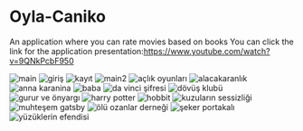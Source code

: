 # Oyla-Caniko
An application where you can rate movies based on books
You can click the link for the application presentation:https://www.youtube.com/watch?v=9QNkPcbF950


![main](https://user-images.githubusercontent.com/113473234/190220421-86ade75b-9d42-4fa1-be98-35c905f3ce49.png)
![giriş](https://user-images.githubusercontent.com/113473234/190220460-7a032d81-b551-46d3-a8c8-97c4f40e1441.png)
![kayıt](https://user-images.githubusercontent.com/113473234/190220480-e4cfd519-eab2-4ad5-9e40-15a04ac27674.png)
![main2](https://user-images.githubusercontent.com/113473234/190220491-e5640675-2878-4a18-aa2e-3312642fb1a4.png)
![açlık oyunları](https://user-images.githubusercontent.com/113473234/190220623-96b5db2c-65dd-4cc4-9306-eb0ef72f1ed4.png)
![alacakaranlık](https://user-images.githubusercontent.com/113473234/190220718-a4746208-46d6-4b68-a64c-563ffdc27e53.png)
![anna karanina](https://user-images.githubusercontent.com/113473234/190220832-7979ef2b-b0b4-4a0f-9549-edd2f8c1a13e.png)
![baba](https://user-images.githubusercontent.com/113473234/190220922-2008f31f-49bc-4c80-bd61-17ecdbcfef56.png)
![da vinci şifresi](https://user-images.githubusercontent.com/113473234/190220993-b9beaafc-999a-4551-988e-3ebb8ee46b17.png)
![dövüş klubü](https://user-images.githubusercontent.com/113473234/190221106-d6e52ba6-ad7d-4a9f-9d36-23ec7ee66d88.png)
![gurur ve önyargı](https://user-images.githubusercontent.com/113473234/190221229-44a2f0ed-958c-4317-b2fc-1ec69a703154.png)
![harry potter](https://user-images.githubusercontent.com/113473234/190221330-9244f025-8b81-452c-8835-60077a7d90d1.png)
![hobbit](https://user-images.githubusercontent.com/113473234/190221415-a5acee32-f833-46f1-b2d5-df4e9b971ae9.png)
![kuzuların sessizliği](https://user-images.githubusercontent.com/113473234/190221522-28ac86bf-b93b-49b8-bc9e-20e5286c05da.png)
![muhteşem gatsby](https://user-images.githubusercontent.com/113473234/190221624-42ac3939-bc46-41db-90c4-b433755eb96b.png)
![ölü ozanlar derneği](https://user-images.githubusercontent.com/113473234/190221723-692c58bc-7755-4d66-a17e-da374a4e01ba.png)
![şeker portakalı](https://user-images.githubusercontent.com/113473234/190221846-2e52ccdd-a9cc-4024-b294-31a57cb065d9.png)
![yüzüklerin efendisi](https://user-images.githubusercontent.com/113473234/190221931-5284d9b9-87a3-405b-9b66-e55b53b7d488.png)
